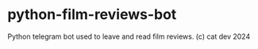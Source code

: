 # python-film-reviews-bot
Python telegram bot used to leave and read film reviews. (c) cat dev 2024
